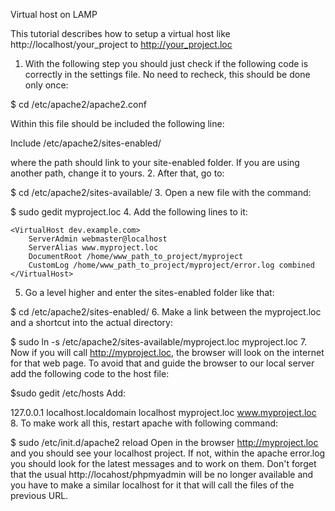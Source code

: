 Virtual host on LAMP

This tutorial describes how to setup a virtual host like http://localhost/your_project to http://your_project.loc
1. With the following step you should just check if the following code is correctly in the settings file. No need to recheck, this should be done only once:

  $ cd /etc/apache2/apache2.conf

Within this file should be included the following line:

   Include /etc/apache2/sites-enabled/

where the path should link to your site-enabled folder. If you are using another path, change it to yours.
2. After that, go to:

  $ cd /etc/apache2/sites-available/
3. Open a new file with the command:

  $ sudo gedit myproject.loc
4. Add the following lines to it:
```
<VirtualHost dev.example.com>
    ServerAdmin webmaster@localhost
    ServerAlias www.myproject.loc
    DocumentRoot /home/www_path_to_project/myproject
    CustomLog /home/www_path_to_project/myproject/error.log combined
</VirtualHost>
```

5. Go a level higher and enter the sites-enabled folder like that:

  $ cd /etc/apache2/sites-enabled/
6. Make a link between the myproject.loc and a shortcut into the actual directory:

  $ sudo ln -s /etc/apache2/sites-available/myproject.loc myproject.loc
7. Now if you will call http://myproject.loc, the browser will look on the internet for that web page. To avoid that and guide the browser to our local server add the following code to the host file:

  $sudo gedit /etc/hosts
  Add:

  127.0.0.1 localhost.localdomain localhost myproject.loc www.myproject.loc
8. To make work all this, restart apache with following command:

  $ sudo /etc/init.d/apache2 reload
Open in the browser http://myproject.loc and you should see your localhost project. If not, within the apache error.log you should look for the latest messages and to work on them.
Don't forget that the usual http://locahost/phpmyadmin will be no longer available and you have to make a similar localhost for it that will call the files of the previous URL.
